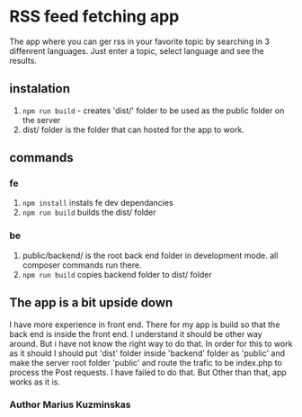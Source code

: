 # RSS feed fetching app

The app where you can ger rss in your favorite topic by searching in 3 diffenrent languages.
Just enter a topic, select language and see the results.

## instalation

1. `npm run build` - creates 'dist/' folder to be used as the public folder on the server
2. dist/ folder is the folder that can hosted for the app to work.

## commands

### fe

1. `npm install` instals fe dev dependancies
2. `npm run build` builds the dist/ folder

### be

1. public/backend/ is the root back end folder in development mode. all composer commands run there.
2. `npm run build` copies backend folder to dist/ folder

## The app is a bit upside down

I have more experience in front end. There for my app is build so that the back end is inside the front end. I understand it should be other way around. But i have not know the right way to do that. In order for this to work as it should I should put 'dist' folder inside 'backend' folder as 'public' and make the server root folder 'public' and route the trafic to be index.php to process the Post requests. I have failed to do that.
But Other than that, app works as it is.

### Author Marius Kuzminskas
